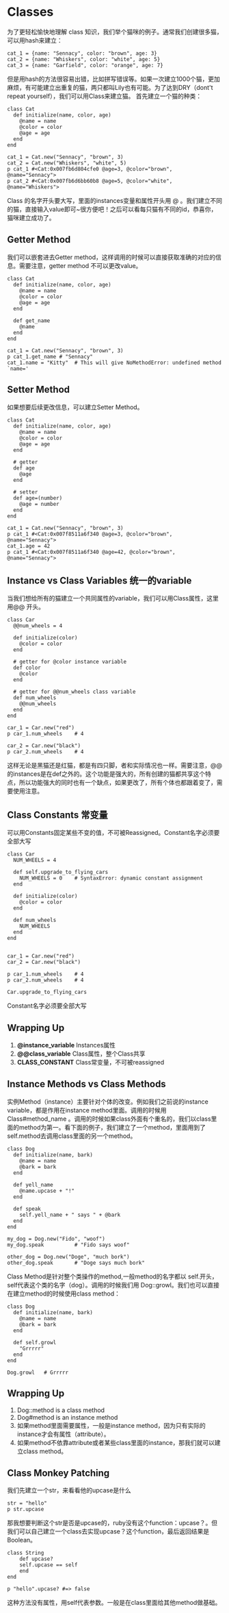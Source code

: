 # Classes
为了更轻松愉快地理解 class 知识，我们举个猫咪的例子。通常我们创建很多猫，可以用hash来建立：
```
cat_1 = {name: "Sennacy", color: "brown", age: 3}
cat_2 = {name: "Whiskers", color: "white", age: 5}
cat_3 = {name: "Garfield", color: "orange", age: 7}
```
但是用hash的方法很容易出错，比如拼写错误等。如果一次建立1000个猫，更加麻烦，有可能建立出重复的猫，两只都叫Lily也有可能。为了达到DRY（dont't repeat yourself），我们可以用Class来建立猫。
首先建立一个猫的种类：
```
class Cat
  def initialize(name, color, age)
    @name = name
    @color = color
    @age = age
  end
end

cat_1 = Cat.new("Sennacy", "brown", 3)
cat_2 = Cat.new("Whiskers", "white", 5)
p cat_1 #<Cat:0x007fb6d804cfe0 @age=3, @color="brown", @name="Sennacy">
p cat_2 #<Cat:0x007fb6d6bb60b8 @age=5, @color="white", @name="Whiskers">
```
Class 的名字开头要大写，里面的instances变量和属性开头用 @ 。我们建立不同的猫，直接输入value即可~很方便吧！之后可以看每只猫有不同的id，恭喜你，猫咪建立成功了。
## Getter Method
我们可以嵌套进去Getter method，这样调用的时候可以直接获取准确的对应的信息。需要注意，getter method 不可以更改value。
```
class Cat
  def initialize(name, color, age)
    @name = name
    @color = color
    @age = age
  end

  def get_name
    @name
  end
end

cat_1 = Cat.new("Sennacy", "brown", 3)
p cat_1.get_name # "Sennacy"
cat_1.name = "Kitty"  # This will give NoMethodError: undefined method `name='
```
## Setter Method
如果想要后续更改信息，可以建立Setter Method。
```
class Cat
  def initialize(name, color, age)
    @name = name
    @color = color
    @age = age
  end

  # getter
  def age
    @age
  end

  # setter
  def age=(number)
    @age = number
  end
end

cat_1 = Cat.new("Sennacy", "brown", 3)
p cat_1 #<Cat:0x007f8511a6f340 @age=3, @color="brown", @name="Sennacy">
cat_1.age = 42
p cat_1 #<Cat:0x007f8511a6f340 @age=42, @color="brown", @name="Sennacy">
```
## Instance vs Class Variables 统一的variable
当我们想给所有的猫建立一个共同属性的variable，我们可以用Class属性，这里用@@ 开头。
```
class Car
  @@num_wheels = 4

  def initialize(color)
    @color = color
  end

  # getter for @color instance variable
  def color
    @color
  end

  # getter for @@num_wheels class variable
  def num_wheels
    @@num_wheels
  end
end

car_1 = Car.new("red")
p car_1.num_wheels    # 4

car_2 = Car.new("black")
p car_2.num_wheels    # 4
```
这样无论是黑猫还是红猫，都是有四只脚，者和实际情况也一样。需要注意，@@的instances是在def之外的。这个功能是强大的，所有创建的猫都共享这个特点，所以功能强大的同时也有一个缺点，如果更改了，所有个体也都跟着变了，需要使用注意。
## Class Constants 常变量
可以用Constants固定某些不变的值，不可被Reassigned。Constant名字必须要全部大写
```
class Car
  NUM_WHEELS = 4

  def self.upgrade_to_flying_cars
    NUM_WHEELS = 0    # SyntaxError: dynamic constant assignment
  end

  def initialize(color)
    @color = color
  end

  def num_wheels
    NUM_WHEELS
  end
end


car_1 = Car.new("red")
car_2 = Car.new("black")

p car_1.num_wheels    # 4
p car_2.num_wheels    # 4

Car.upgrade_to_flying_cars
```
Constant名字必须要全部大写
## Wrapping Up
1. **@instance_variable** Instances属性
2. **@@class_variable** Class属性，整个Class共享
3. **CLASS_CONSTANT** Class常变量，不可被reassigned

## Instance Methods vs Class Methods
实例Method（instance）主要针对个体的改变。例如我们之前说的instance variable，都是作用在instance method里面。调用的时候用Class#method_name 。调用的时候如果class外面有个重名的，我们以class里面的method为第一。看下面的例子，我们建立了一个method，里面用到了self.method去调用class里面的另一个method。
```
class Dog
  def initialize(name, bark)
    @name = name
    @bark = bark
  end

  def yell_name
    @name.upcase + "!"
  end

  def speak
    self.yell_name + " says " + @bark
  end
end

my_dog = Dog.new("Fido", "woof")
my_dog.speak          # "Fido says woof"

other_dog = Dog.new("Doge", "much bork")
other_dog.speak       # "Doge says much bork"
```
Class Method是针对整个类操作的method,一般method的名字都以 self.开头， self代表这个类的名字（dog）。调用的时候我们用 Dog::growl。我们也可以直接在建立method的时候使用class method：
```
class Dog
  def initialize(name, bark)
    @name = name
    @bark = bark
  end

  def self.growl
    "Grrrrr"
  end
end

Dog.growl   # Grrrrr
```
## Wrapping Up
1. Dog::method is a class method
2. Dog#method is an instance method
3. 如果method里面需要属性，一般是instance method，因为只有实际的instance才会有属性（attribute）。
4. 如果method不依靠attribute或者某些class里面的instance，那我们就可以建立class method。

## Class Monkey Patching
我们先建立一个str，来看看他的upcase是什么
```
str = "hello"
p str.upcase
```
那我想要判断这个str是否是upcase的，ruby没有这个function：upcase？。但我们可以自己建立一个class去实现upcase？这个function，最后返回结果是Boolean。
```
class String
    def upcase?
    self.upcase == self
    end
end

p "hello".upcase? #=> false
```
这种方法没有属性，用self代表参数。一般是在class里面给其他method做基础。

